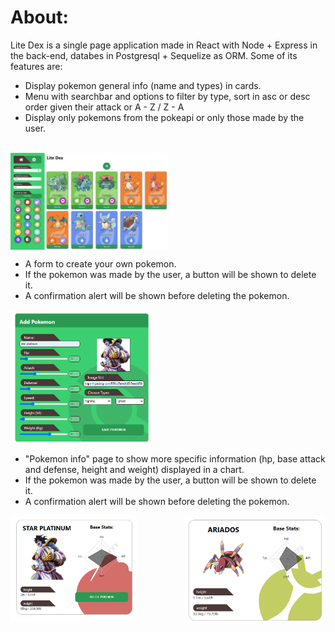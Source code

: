 # About:
Lite Dex is a single page application made in React with Node + Express in the back-end, databes in Postgresql + Sequelize as ORM.  Some of its features are:
- Display pokemon general info (name and types) in cards.
- Menu with searchbar and options to filter by type, sort in asc or desc order given their attack or A - Z / Z - A
- Display only pokemons from the pokeapi or only those made by the user.

<br/>

<img width="50%" src="./previews/home.png" align="center"/>

<br/>


<ul>
  <li>
    A form to create your own pokemon.
  </li>
  <li>
    If the pokemon was made by the user, a button will be shown to delete it.
  </li>
  <li>
    A confirmation alert will be shown before deleting the pokemon.
  </li>
</ul>


<img width="45%" src="./previews/form.png" align="center"/>

<br/>

<ul>
  <li>
    "Pokemon info" page to show more specific information (hp, base attack and defense, height and weight) displayed in a chart.
  </li>
  <li>
     If the pokemon was made by the user, a button will be shown to delete it.
  </li>
  <li>
    A confirmation alert will be shown before deleting the pokemon.
  </li>
</ul>


<div align="center" style="display:block;">
  <img width="40%" src="./previews/info.png" align="left"/>
  <img width="45%" src="./previews/info2.png" align="right"/>
</div>

<br/>

